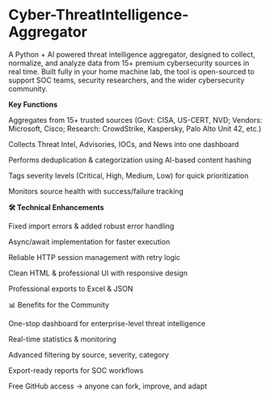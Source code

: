 # Cyber-ThreatIntelligence-Aggregator
A Python + AI powered threat intelligence aggregator, designed to collect, normalize, and analyze data from 15+ premium cybersecurity sources in real time. Built fully in your home machine lab, the tool is open-sourced to support SOC teams, security researchers, and the wider cybersecurity community.

**Key Functions**

Aggregates from 15+ trusted sources (Govt: CISA, US-CERT, NVD; Vendors: Microsoft, Cisco; Research: CrowdStrike, Kaspersky, Palo Alto Unit 42, etc.)

Collects Threat Intel, Advisories, IOCs, and News into one dashboard

Performs deduplication & categorization using AI-based content hashing

Tags severity levels (Critical, High, Medium, Low) for quick prioritization

Monitors source health with success/failure tracking

**🛠️ Technical Enhancements**

Fixed import errors & added robust error handling

Async/await implementation for faster execution

Reliable HTTP session management with retry logic

Clean HTML & professional UI with responsive design

Professional exports to Excel & JSON

📊 Benefits for the Community

One-stop dashboard for enterprise-level threat intelligence

Real-time statistics & monitoring

Advanced filtering by source, severity, category

Export-ready reports for SOC workflows

Free GitHub access → anyone can fork, improve, and adapt
